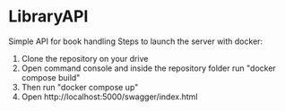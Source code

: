 # LibraryAPI
Simple API for book handling
Steps to launch the server with docker:
1) Clone the repository on your drive
2) Open command console and inside the repository folder run "docker compose build"
3) Then run "docker compose up"
4) Open http://localhost:5000/swagger/index.html
